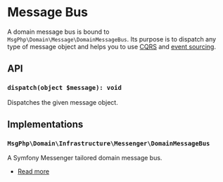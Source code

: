 # Message Bus

A domain message bus is bound to `MsgPhp\Domain\Message\DomainMessageBus`. Its purpose is to dispatch any type of
message object and helps you to use [CQRS](cqrs.md) and [event sourcing](../event-sourcing/event-handlers.md).

## API

### `dispatch(object $message): void`

Dispatches the given message object.

## Implementations

### `MsgPhp\Domain\Infrastructure\Messenger\DomainMessageBus`

A Symfony Messenger tailored domain message bus.

- [Read more](../infrastructure/symfony-messenger.md#domain-message-bus)
